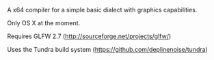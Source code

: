 A x64 compiler for a simple basic dialect with graphics capabilities.

Only OS X at the moment.

Requires GLFW 2.7 (http://sourceforge.net/projects/glfw/)

Uses the Tundra build system (https://github.com/deplinenoise/tundra)

